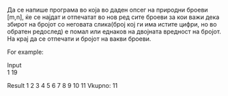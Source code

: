 Да се напише програма во која во даден опсег на природни броеви [m,n], ќе се најдат и отпечатат во нов ред сите броеви за кои важи дека збирот на бројот со неговата слика(број кој ги има истите цифри, но во обратен редослед) е помал или еднаков на двојната вредност на бројот. На крај да се отпечати и бројот на вакви броеви.

For example:

Input	
1 19

Result
1
2
3
4
5
6
7
8
9
10
11
Vkupno: 11